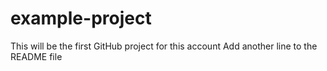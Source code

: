# example-project
This will be the first GitHub project for this account
Add another line to the README file
